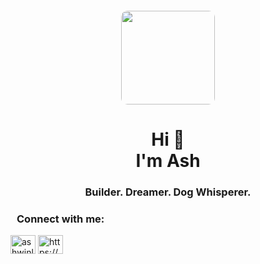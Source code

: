 <div style="padding:20px 0px 0px 0px" id="header" align="center">
  <img style="border-radius: 10px" src="https://i.giphy.com/media/v1.Y2lkPTc5MGI3NjExNDFndjZ6cWluZ2VtbW9obWo1dmRyb3FyeWkxaGNnYm45ZHFsM2phMCZlcD12MV9pbnRlcm5hbF9naWZfYnlfaWQmY3Q9Zw/qgQUggAC3Pfv687qPC/giphy.gif" width="150"/>
</div>
<h1 align="center">Hi 👋 <br/> I'm Ash</h2>
<h3 align="center">Builder. Dreamer. Dog Whisperer.</h3>

<h3 align="left" style="padding: 0px 0px 0px 10px">Connect with me:</h3>
<p align="left" style="padding: 0px 0px 20px 0px">
<a href="https://twitter.com/ashwinlokkur" target="blank"><img align="center" src="https://raw.githubusercontent.com/rahuldkjain/github-profile-readme-generator/master/src/images/icons/Social/twitter.svg" alt="ashwinlokkur" height="30" width="40" /></a>
<a href="https://www.linkedin.com/in/ashwinlokkur" target="blank"><img align="center" src="https://raw.githubusercontent.com/rahuldkjain/github-profile-readme-generator/master/src/images/icons/Social/linked-in-alt.svg" alt="https://www.linkedin.com/in/ashwinlokkur" height="30" width="40" /></a>
</p>
